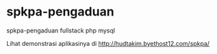# spkpa-pengaduan
spkpa-pengaduan fullstack php mysql

Lihat demonstrasi aplikasinya di http://hudtakim.byethost12.com/spkpa/
